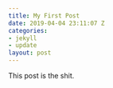```yaml
---
title: My First Post
date: 2019-04-04 23:11:07 Z
categories:
- jekyll
- update
layout: post
---
```


This post is the shit.
